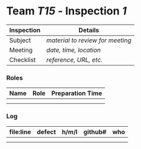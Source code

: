 # Team *T15* - Inspection *1*
 
Inspection | Details
----- | -----
Subject | *material to review for meeting*
Meeting | *date, time, location*
Checklist | *reference, URL, etc.*

### Roles
Name | Role | Preparation Time
---- | ---- | ----
 | |
 | |

### Log
file:line | defect | h/m/l | github# | who
--- | --- |:---:|:---:| ---
 | | | |
 | | | |
 
